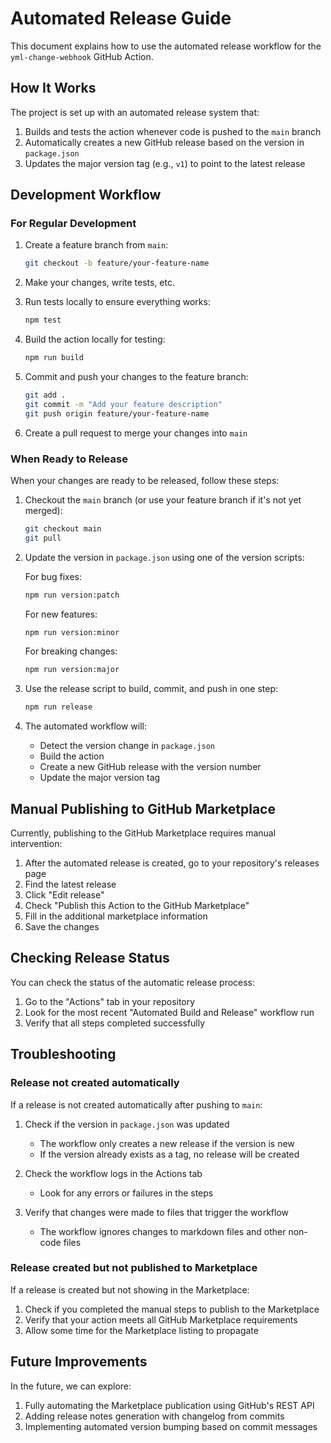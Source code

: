 # Automated Release Guide

This document explains how to use the automated release workflow for the `yml-change-webhook` GitHub Action.

## How It Works

The project is set up with an automated release system that:

1. Builds and tests the action whenever code is pushed to the `main` branch
2. Automatically creates a new GitHub release based on the version in `package.json`
3. Updates the major version tag (e.g., `v1`) to point to the latest release

## Development Workflow

### For Regular Development

1. Create a feature branch from `main`:
   ```bash
   git checkout -b feature/your-feature-name
   ```

2. Make your changes, write tests, etc.

3. Run tests locally to ensure everything works:
   ```bash
   npm test
   ```

4. Build the action locally for testing:
   ```bash
   npm run build
   ```

5. Commit and push your changes to the feature branch:
   ```bash
   git add .
   git commit -m "Add your feature description"
   git push origin feature/your-feature-name
   ```

6. Create a pull request to merge your changes into `main`

### When Ready to Release

When your changes are ready to be released, follow these steps:

1. Checkout the `main` branch (or use your feature branch if it's not yet merged):
   ```bash
   git checkout main
   git pull
   ```

2. Update the version in `package.json` using one of the version scripts:
   
   For bug fixes:
   ```bash
   npm run version:patch
   ```
   
   For new features:
   ```bash
   npm run version:minor
   ```
   
   For breaking changes:
   ```bash
   npm run version:major
   ```

3. Use the release script to build, commit, and push in one step:
   ```bash
   npm run release
   ```

4. The automated workflow will:
   - Detect the version change in `package.json`
   - Build the action
   - Create a new GitHub release with the version number
   - Update the major version tag

## Manual Publishing to GitHub Marketplace

Currently, publishing to the GitHub Marketplace requires manual intervention:

1. After the automated release is created, go to your repository's releases page
2. Find the latest release
3. Click "Edit release"
4. Check "Publish this Action to the GitHub Marketplace"
5. Fill in the additional marketplace information
6. Save the changes

## Checking Release Status

You can check the status of the automatic release process:

1. Go to the "Actions" tab in your repository
2. Look for the most recent "Automated Build and Release" workflow run
3. Verify that all steps completed successfully

## Troubleshooting

### Release not created automatically

If a release is not created automatically after pushing to `main`:

1. Check if the version in `package.json` was updated
   - The workflow only creates a new release if the version is new
   - If the version already exists as a tag, no release will be created

2. Check the workflow logs in the Actions tab
   - Look for any errors or failures in the steps

3. Verify that changes were made to files that trigger the workflow
   - The workflow ignores changes to markdown files and other non-code files

### Release created but not published to Marketplace

If a release is created but not showing in the Marketplace:

1. Check if you completed the manual steps to publish to the Marketplace
2. Verify that your action meets all GitHub Marketplace requirements
3. Allow some time for the Marketplace listing to propagate

## Future Improvements

In the future, we can explore:

1. Fully automating the Marketplace publication using GitHub's REST API
2. Adding release notes generation with changelog from commits
3. Implementing automated version bumping based on commit messages
